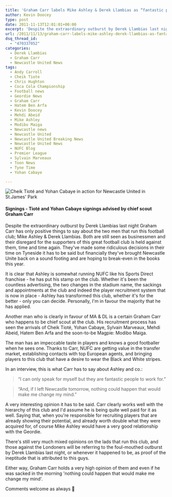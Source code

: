 ```yaml
---
title: 'Graham Carr labels Mike Ashley & Derek Llambias as “fantastic people to work for”'
author: Kevin Doocey
type: post
date: 2011-11-13T12:01:01+00:00
excerpt: 'Despite the extraordinary outburst by Derek Llambias last night Graham Carr has only positive things to say about the two men that run this football club; Mike Ashley & Derek Llambias..'
url: /2011/11/13/graham-carr-labels-mike-ashley-derek-llambias-as-fantastic-people-to-work-for/
dsq_thread_id:
  - "470337052"
categories:
  - Derek Llambias
  - Graham Carr
  - Newcastle United News
tags:
  - Andy Carroll
  - Cheik Tiote
  - Chris Hughton
  - Coca Cola Championship
  - Football news
  - Geordie News
  - Graham Carr
  - Hatem Ben Arfa
  - Kevin Doocey
  - Mehdi Abeid
  - Mike Ashley
  - Modibo Maiga
  - Newcastle news
  - Newcastle United
  - Newcastle United Breaking News
  - Newcastle United News
  - NUFC Blog
  - Premier League
  - Sylvain Marveaux
  - Toon News
  - Tyne Time
  - Yohan Cabaye

---
```

![Cheik Tioté and Yohan Cabaye in action for Newcastle United in St.James' Park](http://www.tynetime.com/wp-content/uploads/2011/11/Cheik-Tiote-Yohan-Cabaye.jpg "Cheik-Tiote-Yohan-Cabaye")

#### Signings - Tioté and Yohan Cabaye signings advised by chief scout Graham Carr

Despite the extraordinary outburst by Derek Llambias last night Graham Carr has only positive things to say about the two men that run this football club; Mike Ashley & Derek Llambias. Both are still seen as businessmen and their disregard for the supporters of this great football club is held against them, time and time again. They've made some ridiculous decisions in their time on Tyneside  it has to be said but financially they've brought Newcastle Unite back on a sound footing and are hoping to break-even in the books this year.

It is clear that Ashley is somewhat running NUFC like his Sports Direct franchise - he has put his stamp on the club. Whether it's been the countless advertising, the two changes in the stadium name, the sackings and appointments at the club and indeed the player recruitment system that is now in place - Ashley has transformed this club, whether it's for the better - only you can decide. Personally, I'm in favour the majority that he has applied.

Another man who is clearly in favour of MA & DL is a certain Graham Carr who happens to be chief scout at the club. His recruitment process has seen the arrivals of Cheik Tioté, Yohan Cabaye, Sylvain Marveaux, Mehdi Abeid, Hatem Ben Arfa and the soon-to-be Magpie: Modibo Maiga.

The man has an impeccable taste in players and knows a good footballer when he sees one. Thanks to Carr, NUFC are getting value in the transfer market, establishing contacts with top European agents, and bringing players to this club that have a desire to wear the Black and White stripes.

In an interview, this is what Carr has to say about Ashley and co.:

> “I can only speak for myself but they are fantastic people to work for.”

> “And, if I left Newcastle ­tomorrow, nothing could happen that would make me change my mind.”

A very interesting opinion it has to be said. Carr clearly works well with the hierarchy of this club and I'd assume he is being quite well paid for it as well. Saying that, when you're responsible for recruiting players that are already showing their potential, and already worth double what they were acquired for, of course Mike Ashley would have a very good relationship with the Geordie.

There's still very much mixed opinions on the lads that run this club, and those against the Londoners will be referring to the foul-mouthed outburst by Derek Llambias last night, or whenever it happened to be, as proof of the ineptitude that is attributed to this guys.

Either way, Graham Carr holds a very high opinion of them and even if he was sacked in the morning 'nothing could happen that would make me change my mind'.

Comments welcome as always 🙂
